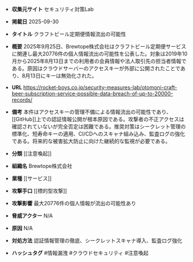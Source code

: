 - **収集元サイト**
セキュリティ対策Lab

- **掲載日**
2025-09-30

- **タイトル**
クラフトビール定期便情報流出の可能性

- **概要**
2025年9月25日、Brewtope株式会社はクラフトビール定期便サービスに関連し最大20776件の個人情報流出の可能性を公表した。対象は2019年10月から2025年8月13日までの利用者の会員情報や法人取引先の担当者情報である。原因はクラウドサーバーのアクセスキーが外部に公開されたことであり、8月13日にキーは無効化された。

- **URL**
https://rocket-boys.co.jp/security-measures-lab/otomoni-craft-beer-subscription-service-possible-data-breach-of-up-to-20000-records/

- **備考**
本件はアクセスキーの管理不備による情報流出の可能性であり、[[GitHub]]上での認証情報公開が根本原因である。攻撃者の不正アクセスは確認されていないが完全否定は困難である。推奨対策はシークレット管理の標準化、短寿命キーの適用、CI/CDへのスキャナ組み込み、監査ログの強化である。将来的な被害拡大防止に向けた継続的な監視が必要である。

- **分類**
[[注意喚起]]

- **組織名**
Brewtope株式会社

- **業種**
[[サービス]]

- **攻撃手口**
[[標的型攻撃]]

- **攻撃影響**
最大20776件の個人情報が流出の可能性あり

- **脅威アクター**
N/A

- **原因**
N/A

- **対処方法**
認証情報管理の徹底、シークレットスキャナ導入、監査ログ強化

- **ハッシュタグ**
#情報漏洩 #クラウドセキュリティ #注意喚起
